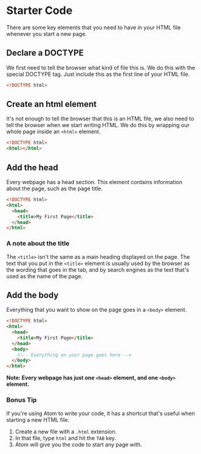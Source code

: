 # Starter Code

There are some key elements that you need to have in your HTML file whenever you start a new page.

## Declare a DOCTYPE

We first need to tell the browser what kind of file this is. We do this with the special DOCTYPE tag. Just include this as the first line of your HTML file.

```HTML
<!DOCTYPE html>
```

## Create an html element

It's not enough to tell the browser that this is an HTML file, we also need to tell the browser when we start writing HTML. We do this by wrapping our whole page inside an `<html>` element.

```html
<!DOCTYPE html>
<html></html>
```

## Add the head

Every webpage has a head section. This element contains information about the page, such as the page title.

```html
<!DOCTYPE html>
<html>
  <head>
    <title>My First Page</title>
  </head>
</html>
```

### A note about the title

The `<title>` isn't the same as a main heading displayed on the page. The text that you put in the `<title>` element is usually used by the browser as the wording that goes in the tab, and by search engines as the text that's used as the name of the page.

## Add the body

Everything that you want to show on the page goes in a `<body>` element.

```html
<!DOCTYPE html>
<html>
  <head>
    <title>My First Page</title>
  </head>
  <body>
    <!-- Everything on your page goes here -->
  </body>
</html>
```

**Note: Every webpage has just one `<head>` element, and one `<body>` element.**

### Bonus Tip

If you're using Atom to write your code, it has a shortcut that's useful when starting a new HTML file.

1. Create a new file with a `.html` extension.
2. In that file, type `html` and hit the `TAB` key.
3. Atom will give you the code to start any page with.
